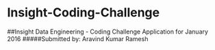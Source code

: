 # Insight-Coding-Challenge
##Insight Data Engineering - Coding Challenge 
Application for January 2016
#####Submitted by: Aravind Kumar Ramesh 

